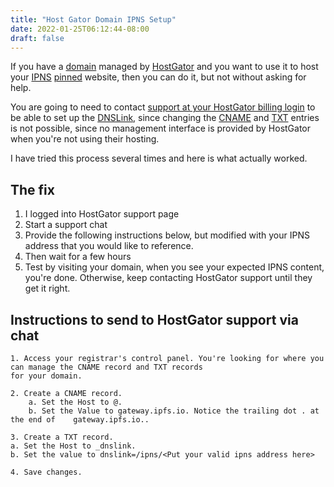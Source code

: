 ```yaml
---
title: "Host Gator Domain IPNS Setup"
date: 2022-01-25T06:12:44-08:00
draft: false
---
```


If you have a [domain](https://en.wikipedia.org/wiki/Domain_name) managed by [HostGator](https://www.hostgator.com/) and you want to use it to host your [IPNS](https://docs.ipfs.io/concepts/ipns/) [pinned](https://docs.ipfs.io/how-to/pin-files/) 
website, then you can do it, but not without asking for help.

 You are going to need to contact [support at your HostGator billing login](https://portal.hostgator.com/login) to be 
 able to set up the [DNSLink](https://docs.ipfs.io/concepts/dnslink/#dnslink), since changing the 
 [CNAME](https://en.wikipedia.org/wiki/CNAME_record) and [TXT](https://en.wikipedia.org/wiki/TXT_record) entries is not
 possible, since no management interface is provided by HostGator when you're not using their hosting.

I have tried this process several times and here is what actually worked. 

## The fix

1. I logged into HostGator support page
2. Start a support chat
3. Provide the following instructions below, but modified with your IPNS address that you would like to reference.
4. Then wait for a few hours
5. Test by visiting your domain, when you see your expected IPNS content, you're done. 
Otherwise, keep contacting HostGator support until they get it right. 

## Instructions to send to HostGator support via chat

    1. Access your registrar's control panel. You're looking for where you can manage the CNAME record and TXT records 
    for your domain.

    2. Create a CNAME record.
        a. Set the Host to @.
        b. Set the Value to gateway.ipfs.io. Notice the trailing dot . at the end of 	gateway.ipfs.io..

    3. Create a TXT record.
    a. Set the Host to _dnslink.
    b. Set the value to dnslink=/ipns/<Put your valid ipns address here>

    4. Save changes.
